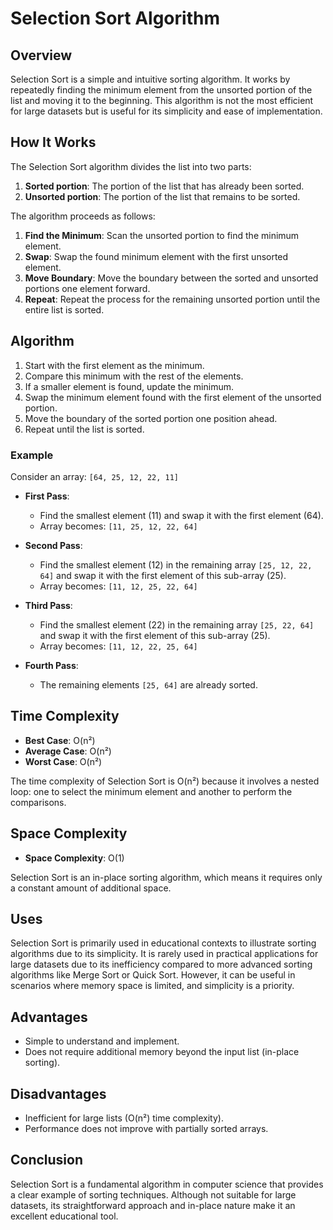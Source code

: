 # Selection Sort Algorithm

## Overview

Selection Sort is a simple and intuitive sorting algorithm. It works by repeatedly finding the minimum element from the unsorted portion of the list and moving it to the beginning. This algorithm is not the most efficient for large datasets but is useful for its simplicity and ease of implementation.

## How It Works

The Selection Sort algorithm divides the list into two parts:
1. **Sorted portion**: The portion of the list that has already been sorted.
2. **Unsorted portion**: The portion of the list that remains to be sorted.

The algorithm proceeds as follows:
1. **Find the Minimum**: Scan the unsorted portion to find the minimum element.
2. **Swap**: Swap the found minimum element with the first unsorted element.
3. **Move Boundary**: Move the boundary between the sorted and unsorted portions one element forward.
4. **Repeat**: Repeat the process for the remaining unsorted portion until the entire list is sorted.

## Algorithm

1. Start with the first element as the minimum.
2. Compare this minimum with the rest of the elements.
3. If a smaller element is found, update the minimum.
4. Swap the minimum element found with the first element of the unsorted portion.
5. Move the boundary of the sorted portion one position ahead.
6. Repeat until the list is sorted.

### Example

Consider an array: `[64, 25, 12, 22, 11]`

- **First Pass**:
  - Find the smallest element (11) and swap it with the first element (64).
  - Array becomes: `[11, 25, 12, 22, 64]`

- **Second Pass**:
  - Find the smallest element (12) in the remaining array `[25, 12, 22, 64]` and swap it with the first element of this sub-array (25).
  - Array becomes: `[11, 12, 25, 22, 64]`

- **Third Pass**:
  - Find the smallest element (22) in the remaining array `[25, 22, 64]` and swap it with the first element of this sub-array (25).
  - Array becomes: `[11, 12, 22, 25, 64]`

- **Fourth Pass**:
  - The remaining elements `[25, 64]` are already sorted.

## Time Complexity

- **Best Case**: O(n²)
- **Average Case**: O(n²)
- **Worst Case**: O(n²)

The time complexity of Selection Sort is O(n²) because it involves a nested loop: one to select the minimum element and another to perform the comparisons.

## Space Complexity

- **Space Complexity**: O(1)

Selection Sort is an in-place sorting algorithm, which means it requires only a constant amount of additional space.

## Uses

Selection Sort is primarily used in educational contexts to illustrate sorting algorithms due to its simplicity. It is rarely used in practical applications for large datasets due to its inefficiency compared to more advanced sorting algorithms like Merge Sort or Quick Sort. However, it can be useful in scenarios where memory space is limited, and simplicity is a priority.

## Advantages

- Simple to understand and implement.
- Does not require additional memory beyond the input list (in-place sorting).

## Disadvantages

- Inefficient for large lists (O(n²) time complexity).
- Performance does not improve with partially sorted arrays.

## Conclusion

Selection Sort is a fundamental algorithm in computer science that provides a clear example of sorting techniques. Although not suitable for large datasets, its straightforward approach and in-place nature make it an excellent educational tool.

